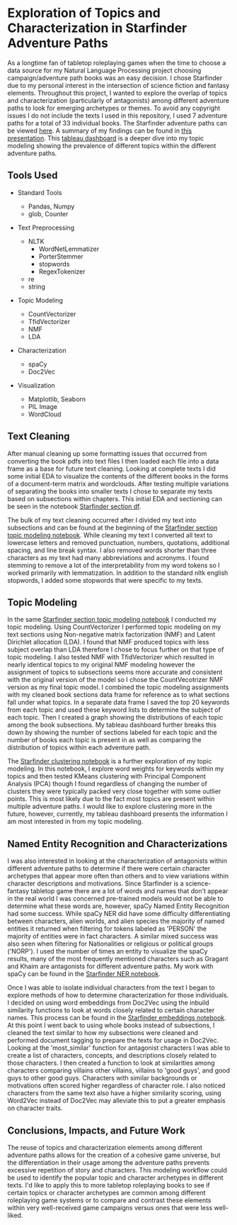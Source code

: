 # Exploration of Topics and Characterization in Starfinder Adventure Paths

As a longtime fan of tabletop roleplaying games when the time to choose a data source for my Natural Language Processing project choosing campaign/adventure path books was an easy decision. I chose Starfinder due to my personal interest in the intersection of science fiction and fantasy elements. Throughout this project, I wanted to explore the overlap of topics and characterization (particularly of antagonists) among different adventure paths to look for emerging archetypes or themes. To avoid any copyright issues I do not include the texts I used in this repository, I used 7 adventure paths for a total of 33 individual books. The Starfinder adventure paths can be viewed [here](https://paizo.com/store/starfinder/adventures/adventurePath). A summary of my findings can be found in [this presentation](Starfinder_NLP_Pres.pdf). This [tableau dashboard](https://public.tableau.com/profile/jillian.etheredge?fbclid=IwAR1CpkwUoVwnRtlhuJUDRPmbxtaGpNCCfxQsbryDBXBQUV9VqHeAy4JXsWw#!/vizhome/StarfinderTopicModeling/Dashboard1?publish=yes) is a deeper dive into my topic modeling showing the prevalence of different topics within the different adventure paths.

## Tools Used
* Standard Tools
  * Pandas, Numpy
  * glob, Counter

* Text Preprocessing
  * NLTK
    * WordNetLemmatizer
    * PorterStemmer
    * stopwords
    * RegexTokenizer  
  * re
  * string

* Topic Modeling
  * CountVectorizer
  * TfidVectorizer
  * NMF
  * LDA

* Characterization
  * spaCy
  * Doc2Vec

* Visualization
  * Matplotlib, Seaborn
  * PIL Image
  * WordCloud

## Text Cleaning

After manual cleaning up some formatting issues that occurred from converting the book pdfs into text files I then loaded each file into a data frame as a base for future text cleaning. Looking at complete texts I did some initial EDA to visualize the contents of the different books in the forms of a document-term matrix and wordclouds. After testing multiple variations of separating the books into smaller texts I chose to separate my texts based on subsections within chapters. This initial EDA and sectioning can be seen in the notebook [Starfinder section df](Starfind_section_df.ipynb).

The bulk of my text cleaning occurred after I divided my text into subsections and can be found at the beginning of the [Starfinder section topic modeling notebook](Starfinder_section_topic_modeling.ipynb). While cleaning my text I converted all text to lowercase letters and removed punctuation, numbers, quotations, additional spacing, and line break syntax. I also removed words shorter than three characters as my text had many abbreviations and acronyms. I found stemming to remove a lot of the interpretability from my word tokens so I worked primarily with lemmatization. In addition to the standard nltk english stopwords, I added some stopwords that were specific to my texts.

## Topic Modeling

In the same [Starfinder section topic modeling notebook](Starfinder_section_topic_modeling.ipynb) I conducted my topic modeling. Using CountVectorizer I performed topic modeling on my text sections using Non-negative matrix factorization (NMF) and Latent Dirichlet allocation (LDA). I found that NMF produced topics with less subject overlap than LDA therefore I chose to focus further on that type of topic modeling. I also tested NMF with TfidVectorizer which resulted in nearly identical topics to my original NMF modeling however the assignment of topics to subsections seems more accurate and consistent with the original version of the model so I chose the CountVecotrizer NMF version as my final topic model. I combined the topic modeling assignments with my cleaned book sections data frame for reference as to what sections fall under what topics. In a separate data frame I saved the top 20 keywords from each topic and used these keyword lists to determine the subject of each topic. Then I created a graph showing the distributions of each topic among the book subsections. My tableau dashboard further breaks this down by showing the number of sections labeled for each topic and the number of books each topic is present in as well as comparing the distribution of topics within each adventure path.

The  [Starfinder clustering notebook](Starfinder_clustering.ipynb) is a further exploration of my topic modeling. In this notebook, I explore word weights for keywords within my topics and then tested KMeans clustering with Principal Component Analysis (PCA) though I found regardless of changing the number of clusters they were typically packed very close together with some outlier points. This is most likely due to the fact most topics are present within multiple adventure paths. I would like to explore clustering more in the future, however, currently, my tableau dashboard presents the information I am most interested in from my topic modeling.

## Named Entity Recognition and Characterizations

I was also interested in looking at the characterization of antagonists within different adventure paths to determine if there were certain character archetypes that appear more often than others and to view variations within character descriptions and motivations. Since Starfinder is a science-fantasy tabletop game there are a lot of words and names that don't appear in the real world I was concerned pre-trained models would not be able to determine what these words are, however, spaCy Named Entity Recognition had some success. While spaCy NER did have some difficulty differentiating between characters, alien worlds, and alien species the majority of named entities it returned when filtering for tokens labeled as 'PERSON' the majority of entities were in fact characters. A similar mixed success was also seen when filtering for Nationalities or religious or political groups ('NORP'). I used the number of times an entity to visualize the spaCy results, many of the most frequently mentioned characters such as Gragant and Khaim are antagonists for different adventure paths. My work with spaCy can be found in the [Starfinder NER notebook](Starfinder_NER.ipynb).

Once I was able to isolate individual characters from the text I began to explore methods of how to determine characterization for those individuals. I decided on using word embeddings from Doc2Vec using the inbuild similarity functions to look at words closely related to certain character names. This process can be found in the [Starfinder embeddings notebook](Starfinder_embedding.ipynb). At this point I went back to using whole books instead of subsections, I cleaned the text similar to how my subsections were cleaned and performed document tagging to prepare the texts for usage in Doc2Vec. Looking at the 'most_similar' function for antagonist characters I was able to create a list of characters, concepts, and descriptions closely related to those characters. I then created a function to look at similarities among characters comparing villains other villains, villains to 'good guys', and good guys to other good guys. Characters with similar backgrounds or motivations often scored higher regardless of character role. I also noticed characters from the same text also have a higher similarity scoring, using Word2Vec instead of Doc2Vec may alleviate this to put a greater emphasis on character traits.

## Conclusions, Impacts, and Future Work

The reuse of topics and characterization elements among different adventure paths allows for the creation of a cohesive game universe, but the differentiation in their usage among the adventure paths prevents excessive repetition of story and characters. This modeling workflow could be used to identify the popular topic and character archetypes in different texts. I'd like to apply this to more tabletop roleplaying books to see if certain topics or character archetypes are common among different roleplaying game systems or to compare and contrast these elements within very well-received game campaigns versus ones that were less well-liked. 
